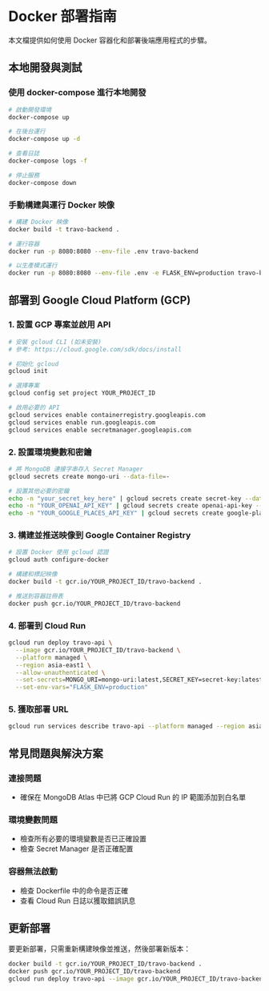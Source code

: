 # Docker 部署指南

本文檔提供如何使用 Docker 容器化和部署後端應用程式的步驟。

## 本地開發與測試

### 使用 docker-compose 進行本地開發

```bash
# 啟動開發環境
docker-compose up

# 在後台運行
docker-compose up -d

# 查看日誌
docker-compose logs -f

# 停止服務
docker-compose down
```

### 手動構建與運行 Docker 映像

```bash
# 構建 Docker 映像
docker build -t travo-backend .

# 運行容器
docker run -p 8080:8080 --env-file .env travo-backend

# 以生產模式運行
docker run -p 8080:8080 --env-file .env -e FLASK_ENV=production travo-backend
```

## 部署到 Google Cloud Platform (GCP)

### 1. 設置 GCP 專案並啟用 API

```bash
# 安裝 gcloud CLI (如未安裝)
# 參考: https://cloud.google.com/sdk/docs/install

# 初始化 gcloud
gcloud init

# 選擇專案
gcloud config set project YOUR_PROJECT_ID

# 啟用必要的 API
gcloud services enable containerregistry.googleapis.com
gcloud services enable run.googleapis.com
gcloud services enable secretmanager.googleapis.com
```

### 2. 設置環境變數和密鑰

```bash
# 將 MongoDB 連接字串存入 Secret Manager
gcloud secrets create mongo-uri --data-file=-

# 設置其他必要的密鑰
echo -n "your_secret_key_here" | gcloud secrets create secret-key --data-file=-
echo -n "YOUR_OPENAI_API_KEY" | gcloud secrets create openai-api-key --data-file=-
echo -n "YOUR_GOOGLE_PLACES_API_KEY" | gcloud secrets create google-places-api-key --data-file=-
```

### 3. 構建並推送映像到 Google Container Registry

```bash
# 設置 Docker 使用 gcloud 認證
gcloud auth configure-docker

# 構建和標記映像
docker build -t gcr.io/YOUR_PROJECT_ID/travo-backend .

# 推送到容器註冊表
docker push gcr.io/YOUR_PROJECT_ID/travo-backend
```

### 4. 部署到 Cloud Run

```bash
gcloud run deploy travo-api \
  --image gcr.io/YOUR_PROJECT_ID/travo-backend \
  --platform managed \
  --region asia-east1 \
  --allow-unauthenticated \
  --set-secrets=MONGO_URI=mongo-uri:latest,SECRET_KEY=secret-key:latest,OPENAI_API_KEY=openai-api-key:latest,GOOGLE_PLACES_API_KEY=google-places-api-key:latest \
  --set-env-vars="FLASK_ENV=production"
```

### 5. 獲取部署 URL

```bash
gcloud run services describe travo-api --platform managed --region asia-east1 --format="value(status.url)"
```

## 常見問題與解決方案

### 連接問題
- 確保在 MongoDB Atlas 中已將 GCP Cloud Run 的 IP 範圍添加到白名單

### 環境變數問題
- 檢查所有必要的環境變數是否已正確設置
- 檢查 Secret Manager 是否正確配置

### 容器無法啟動
- 檢查 Dockerfile 中的命令是否正確
- 查看 Cloud Run 日誌以獲取錯誤訊息

## 更新部署

要更新部署，只需重新構建映像並推送，然後部署新版本：

```bash
docker build -t gcr.io/YOUR_PROJECT_ID/travo-backend .
docker push gcr.io/YOUR_PROJECT_ID/travo-backend
gcloud run deploy travo-api --image gcr.io/YOUR_PROJECT_ID/travo-backend
``` 
